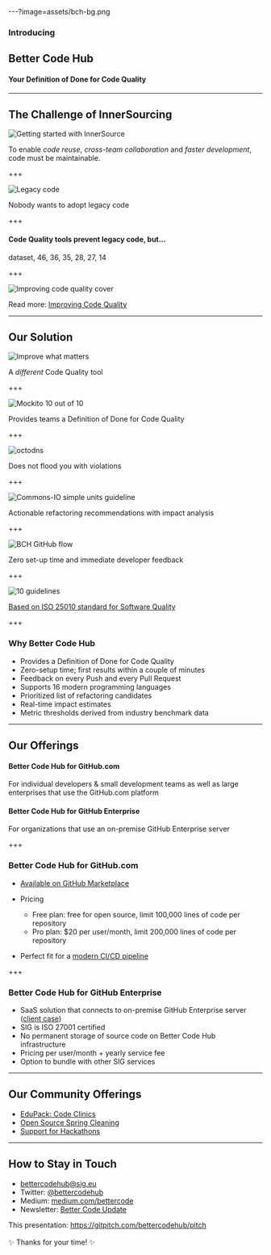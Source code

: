 ---?image=assets/bch-bg.png

### Introducing
## Better Code Hub
#### Your Definition of Done for Code Quality

---

## The Challenge of InnerSourcing

![Getting started with InnerSource](assets/getting-started-with-innersource-cover.png)

To enable *code reuse*, *cross-team collaboration* and *faster development*,
code must be <span class="primary">maintainable</span>.

+++

![Legacy code](assets/legacy-code.png)

Nobody wants to adopt legacy code

+++

#### Code Quality tools prevent legacy code, but...

<canvas class="stretch" data-chart="horizontalBar">
dataset, 46, 36, 35, 28, 27, 14
<!-- 
{ 
 "data" : {
  "labels" : ["Too many false positives", "Too many warnings", "High price", 
    "Difficult to configure", "No actionable recommendations", 
    "Lack a broadly accepted quality standard"], 
  "datasets" : [{ 
    "data": [46, 36, 35, 28, 27, 14],
    "backgroundColor": "springgreen",
    "borderColor": "springgreen" 
  }]
  },
  "options": {
    "title": {
      "display": true,
      "text": "What are the biggest pitfalls of code quality tools?",
      "fontColor": "springgreen",
      "fontSize": 20
    },
    "legend": {
      "display": false
    },
    "scales": {
      "xAxes": [{
        "ticks": {
            "beginAtZero": true,
            "max": 80,
            "stepSize": 10,
            "fontColor": "springgreen"
        },
        "scaleLabel": {
          "display": true,
          "labelString": "Percentage of respondents (T=899)",
          "fontColor": "springgreen"
        }
      }],
      "yAxes": [{
        "ticks": {
            "fontColor": "springgreen"
        }
      }]
    }
  }
}
-->
<ccanvas>

+++ 

![Improving code quality cover](assets/improving-code-quality-cover.png)

Read more: [Improving Code
Quality](https://www.sig.eu/insight/improving-code-quality/)

---
<!-- 
.reveal section img {
  border: 0;
  box-shadow: none;
} 
-->  

## Our Solution

![Improve what matters](assets/bch-improve-what-matters.jpg)

A *different* Code Quality tool

+++

![Mockito 10 out of 10](assets/mockito-10-out-of-10.png)

Provides teams a Definition of Done for Code Quality 

+++

![octodns](assets/octodns.jpg)

Does not flood you with violations

+++

![Commons-IO simple units guideline](assets/commons-io-simple-units-guideline.png)

Actionable refactoring recommendations with impact analysis

+++

![BCH GitHub flow](assets/bch-github-flow.png)

Zero set-up time and immediate developer feedback

+++

![10 guidelines](assets/10-guidelines.jpg)

[Based on ISO 25010 standard for Software Quality](https://shop.oreilly.com/product/0636920049159.do)

+++

### Why Better Code Hub

- Provides a Definition of Done for Code Quality 
- Zero-setup time; first results within a couple of minutes
- Feedback on every Push and every Pull Request
- Supports 16 modern programming languages
- Prioritized list of refactoring candidates
- Real-time impact estimates
- Metric thresholds derived from industry benchmark data

---

## Our Offerings

#### Better Code Hub for <span class="primary">GitHub.com</span>

For individual developers & small development teams as well as large
enterprises that use the GitHub.com platform

#### Better Code Hub for <span class="primary">GitHub Enterprise</span>

For organizations that use an on-premise GitHub Enterprise server

+++

### Better Code Hub for GitHub.com


- [Available on GitHub Marketplace](https://github.com/marketplace/better-code-hub)

- Pricing
  - Free plan: free for open source, limit 100,000 lines of code per repository
  - Pro plan: $20 per user/month, limit 200,000 lines of code per repository
- Perfect fit for a [modern CI/CD pipeline](https://medium.com/bettercode/how-to-build-a-modern-ci-cd-pipeline-5faa01891a5b)

+++

### Better Code Hub for GitHub Enterprise

- SaaS solution that connects to on-premise GitHub Enterprise server ([client case](https://www.exact.com/global/newsroom/inside-exact/573-code-quality-is-key-to-a-successful-company)) 
- SIG is ISO 27001 certified
- No permanent storage of source code on Better Code Hub infrastructure
- Pricing per user/month + yearly service fee
- Option to bundle with other SIG services

---

## Our Community Offerings

- [EduPack: Code Clinics](https://education.github.community/t/a-proposed-add-on-for-code-quality-in-software-engineering-courses-using-github/9067) 
- [Open Source Spring Cleaning](https://opensourcespringcleaning.github.io/)
- [Support for Hackathons](https://dev.to/jstvssr/how-a-hackathon-appreciates-quality-code)

---

## How to Stay in Touch

- <bettercodehub@sig.eu>
- Twitter: [@bettercodehub](https://twitter.com/bettercodehub)
- Medium: [medium.com/bettercode](https://medium.com/bettercode)
- Newsletter: [Better Code Update](http://us14.campaign-archive1.com/home/?u=104bf91e618a0b2a854bdea20&id=97fcbfb998)

This presentation: <https://gitpitch.com/bettercodehub/pitch><br/><br/>
✨ Thanks for your time! ✨
